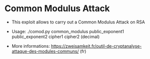 # Common Modulus Attack

* This exploit allows to carry out a Common Modulus Attack on RSA

* Usage: ./comod.py common_modulus public_exponent1 public_exponent2 cipher1 cipher2 (decimal)

* More informations: https://zweisamkeit.fr/outil-de-cryptanalyse-attaque-des-modules-communs/ (fr)
